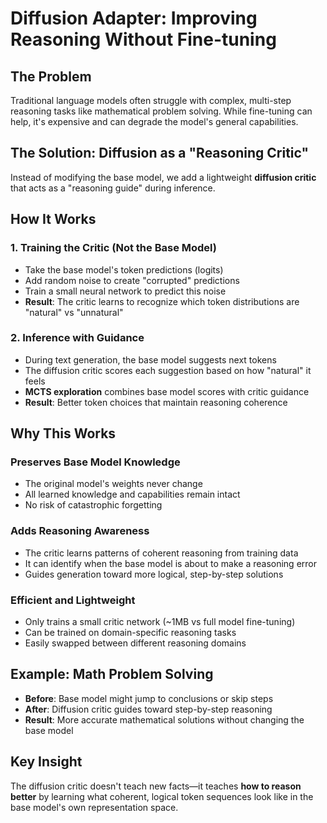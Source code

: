 # Diffusion Adapter: Improving Reasoning Without Fine-tuning

## The Problem
Traditional language models often struggle with complex, multi-step reasoning tasks like mathematical problem solving. While fine-tuning can help, it's expensive and can degrade the model's general capabilities.

## The Solution: Diffusion as a "Reasoning Critic"
Instead of modifying the base model, we add a lightweight **diffusion critic** that acts as a "reasoning guide" during inference.

## How It Works

### 1. **Training the Critic** (Not the Base Model)
- Take the base model's token predictions (logits)
- Add random noise to create "corrupted" predictions
- Train a small neural network to predict this noise
- **Result**: The critic learns to recognize which token distributions are "natural" vs "unnatural"

### 2. **Inference with Guidance**
- During text generation, the base model suggests next tokens
- The diffusion critic scores each suggestion based on how "natural" it feels
- **MCTS exploration** combines base model scores with critic guidance
- **Result**: Better token choices that maintain reasoning coherence

## Why This Works

### **Preserves Base Model Knowledge**
- The original model's weights never change
- All learned knowledge and capabilities remain intact
- No risk of catastrophic forgetting

### **Adds Reasoning Awareness**
- The critic learns patterns of coherent reasoning from training data
- It can identify when the base model is about to make a reasoning error
- Guides generation toward more logical, step-by-step solutions

### **Efficient and Lightweight**
- Only trains a small critic network (~1MB vs full model fine-tuning)
- Can be trained on domain-specific reasoning tasks
- Easily swapped between different reasoning domains

## Example: Math Problem Solving
- **Before**: Base model might jump to conclusions or skip steps
- **After**: Diffusion critic guides toward step-by-step reasoning
- **Result**: More accurate mathematical solutions without changing the base model

## Key Insight
The diffusion critic doesn't teach new facts—it teaches **how to reason better** by learning what coherent, logical token sequences look like in the base model's own representation space.
